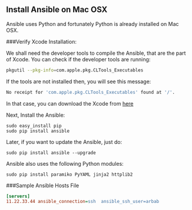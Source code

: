 Install Ansible on Mac OSX
----

Ansible uses Python and fortunately Python is already installed on Mac OSX.

###Verify Xcode Installation:

We shall need the developer tools to compile the Ansible, that are the part of Xcode. You can check if the developer tools are running:

```bash
pkgutil --pkg-info=com.apple.pkg.CLTools_Executables
```

If the tools are not installed then, you will see this message:

```bash
No receipt for 'com.apple.pkg.CLTools_Executables' found at '/'.
```

In that case, you can download the Xcode from [here]

Next, Install the Ansible:

```shell
sudo easy_install pip
sudo pip install ansible
```
Later, if you want to update the Ansible, just do:
```shell
sudo pip install ansible --upgrade
```

Ansible also uses the following Python modules:
```shell
sudo pip install paramiko PyYAML jinja2 httplib2
```

###Sample Ansible Hosts File
```ini
[servers]
11.22.33.44 ansible_connection=ssh  ansible_ssh_user=arbab
```
[here]: https://developer.apple.com/xcode
